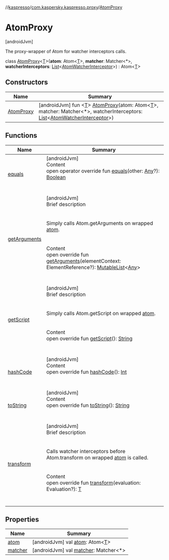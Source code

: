 //[kaspresso](../../index.md)/[com.kaspersky.kaspresso.proxy](../index.md)/[AtomProxy](index.md)



# AtomProxy  
 [androidJvm] 

The proxy-wrapper of Atom for watcher interceptors calls.

class [AtomProxy](index.md)<[T](index.md)>(**atom**: Atom<[T](index.md)>, **matcher**: Matcher<*>, **watcherInterceptors**: [List](https://kotlinlang.org/api/latest/jvm/stdlib/kotlin.collections/-list/index.html)<[AtomWatcherInterceptor](../../com.kaspersky.kaspresso.interceptors.watcher.view/-atom-watcher-interceptor/index.md)>) : Atom<[T](index.md)>    


## Constructors  
  
|  Name|  Summary| 
|---|---|
| [AtomProxy](-atom-proxy.md)|  [androidJvm] fun <[T](index.md)> [AtomProxy](-atom-proxy.md)(atom: Atom<[T](index.md)>, matcher: Matcher<*>, watcherInterceptors: [List](https://kotlinlang.org/api/latest/jvm/stdlib/kotlin.collections/-list/index.html)<[AtomWatcherInterceptor](../../com.kaspersky.kaspresso.interceptors.watcher.view/-atom-watcher-interceptor/index.md)>)   <br>


## Functions  
  
|  Name|  Summary| 
|---|---|
| [equals](https://kotlinlang.org/api/latest/jvm/stdlib/kotlin/-any/equals.html)| [androidJvm]  <br>Content  <br>open operator override fun [equals](https://kotlinlang.org/api/latest/jvm/stdlib/kotlin/-any/equals.html)(other: [Any](https://kotlinlang.org/api/latest/jvm/stdlib/kotlin/-any/index.html)?): [Boolean](https://kotlinlang.org/api/latest/jvm/stdlib/kotlin/-boolean/index.html)  <br><br><br>
| [getArguments](get-arguments.md)| [androidJvm]  <br>Brief description  <br><br><br>Simply calls Atom.getArguments on wrapped [atom](index.md#com.kaspersky.kaspresso.proxy/AtomProxy/atom/#/PointingToDeclaration/).<br><br>  <br>Content  <br>open override fun [getArguments](get-arguments.md)(elementContext: ElementReference?): [MutableList](https://kotlinlang.org/api/latest/jvm/stdlib/kotlin.collections/-mutable-list/index.html)<[Any](https://kotlinlang.org/api/latest/jvm/stdlib/kotlin/-any/index.html)>  <br><br><br>
| [getScript](get-script.md)| [androidJvm]  <br>Brief description  <br><br><br>Simply calls Atom.getScript on wrapped [atom](index.md#com.kaspersky.kaspresso.proxy/AtomProxy/atom/#/PointingToDeclaration/).<br><br>  <br>Content  <br>open override fun [getScript](get-script.md)(): [String](https://kotlinlang.org/api/latest/jvm/stdlib/kotlin/-string/index.html)  <br><br><br>
| [hashCode](https://kotlinlang.org/api/latest/jvm/stdlib/kotlin/-any/hash-code.html)| [androidJvm]  <br>Content  <br>open override fun [hashCode](https://kotlinlang.org/api/latest/jvm/stdlib/kotlin/-any/hash-code.html)(): [Int](https://kotlinlang.org/api/latest/jvm/stdlib/kotlin/-int/index.html)  <br><br><br>
| [toString](https://kotlinlang.org/api/latest/jvm/stdlib/kotlin/-any/to-string.html)| [androidJvm]  <br>Content  <br>open override fun [toString](https://kotlinlang.org/api/latest/jvm/stdlib/kotlin/-any/to-string.html)(): [String](https://kotlinlang.org/api/latest/jvm/stdlib/kotlin/-string/index.html)  <br><br><br>
| [transform](transform.md)| [androidJvm]  <br>Brief description  <br><br><br>Calls watcher interceptors before Atom.transform on wrapped [atom](index.md#com.kaspersky.kaspresso.proxy/AtomProxy/atom/#/PointingToDeclaration/) is called.<br><br>  <br>Content  <br>open override fun [transform](transform.md)(evaluation: Evaluation?): [T](index.md)  <br><br><br>


## Properties  
  
|  Name|  Summary| 
|---|---|
| [atom](index.md#com.kaspersky.kaspresso.proxy/AtomProxy/atom/#/PointingToDeclaration/)|  [androidJvm] val [atom](index.md#com.kaspersky.kaspresso.proxy/AtomProxy/atom/#/PointingToDeclaration/): Atom<[T](index.md)>   <br>
| [matcher](index.md#com.kaspersky.kaspresso.proxy/AtomProxy/matcher/#/PointingToDeclaration/)|  [androidJvm] val [matcher](index.md#com.kaspersky.kaspresso.proxy/AtomProxy/matcher/#/PointingToDeclaration/): Matcher<*>   <br>

